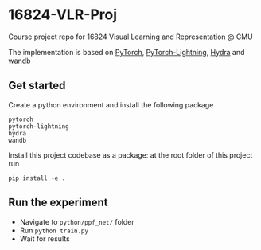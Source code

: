 # 16824-VLR-Proj
Course project repo for 16824 Visual Learning and Representation @ CMU

The implementation is based on [PyTorch](https://pytorch.org/), [PyTorch-Lightning](https://www.pytorchlightning.ai/), [Hydra](https://hydra.cc/docs/intro/) and [wandb](https://docs.wandb.ai/)

## Get started

Create a python environment and install the following package
```
pytorch
pytorch-lightning
hydra
wandb
```

Install this project codebase as a package: at the root folder of this project run
```
pip install -e .
```

## Run the experiment

* Navigate to `python/ppf_net/` folder
* Run `python train.py`
* Wait for results
